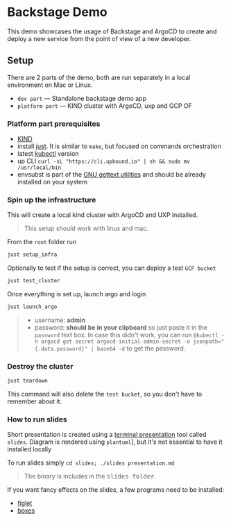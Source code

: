 # Backstage Demo

This demo showcases the usage of Backstage and ArgoCD to create and deploy a new service from the point of view of a new developer.

## Setup

There are 2 parts of the demo, both are run separately in a local environment on Mac or Linux.

- `dev part` — Standalone backstage demo app
- `platform part` — KIND cluster with ArgoCD, uxp and GCP OF

### Platform part prerequisites

- [KIND](https://kind.sigs.k8s.io/)
- install [just](https://github.com/casey/just). It is similar to `make`, but focused on commands orchestration
- latest [kubectl](https://kubernetes.io/docs/tasks/tools/install-kubectl-linux/) version
- up CLI `curl -sL "https://cli.upbound.io" | sh && sudo mv /usr/local/bin`
- envsubst is part of the [GNU gettext utilities](https://www.gnu.org/software/gettext/manual/gettext.html) and should be already installed on your system

### Spin up the infrastructure

This will create a local kind cluster with ArgoCD and UXP installed. 

> This setup should work with linux and mac.

From the `root` folder run

```bash
just setup_infra
```

Optionally to test if the setup is correct, you can deploy a test `GCP bucket`

```bash
just test_cluster
```

Once everything is set up, launch argo and login

```bash
just launch_argo
```

> - username: **admin**
> - password: **should be in your clipboard** so just paste it in the `password` text box. In case this didn't work, you can run `@kubectl -n argocd get secret argocd-initial-admin-secret -o jsonpath="{.data.password}" | base64 -d` to get the password.

### Destroy the cluster

```bash
just teardown
```

This command will also delete the `test bucket`, so you don't have to remember about it.

### How to run slides

Short presentation is created using a [terminal presentation](https://github.com/maaslalani/slides) tool called `slides`.
Diagram is rendered using `plantuml`], but it's not essential to have it installed locally

To run slides simply `cd slides; ./slides presentation.md`

> The binary is includes in the <kbd>slides folder</kbd>.

If you want fancy effects on the slides, a few programs need to be installed:

- [figlet](https://github.com/cmatsuoka/figlet)
- [boxes](https://github.com/ascii-boxes/boxes)
